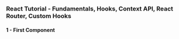 ### React Tutorial - Fundamentals, Hooks, Context API, React Router, Custom Hooks

#### 1 - First Component
